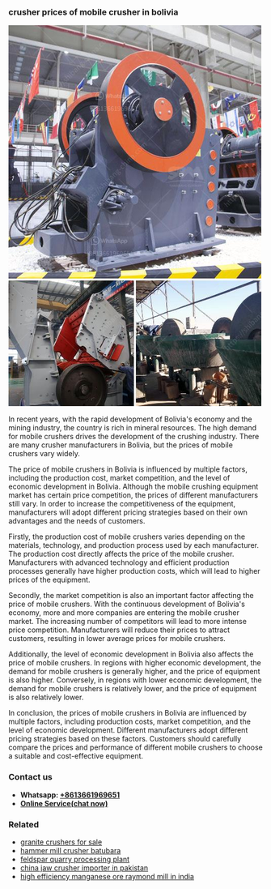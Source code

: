 <h3>crusher prices of mobile crusher in bolivia</h3><img src='1706755692.jpg' alt=''><p>In recent years, with the rapid development of Bolivia's economy and the mining industry, the country is rich in mineral resources. The high demand for mobile crushers drives the development of the crushing industry. There are many crusher manufacturers in Bolivia, but the prices of mobile crushers vary widely.</p><p>The price of mobile crushers in Bolivia is influenced by multiple factors, including the production cost, market competition, and the level of economic development in Bolivia. Although the mobile crushing equipment market has certain price competition, the prices of different manufacturers still vary. In order to increase the competitiveness of the equipment, manufacturers will adopt different pricing strategies based on their own advantages and the needs of customers.</p><p>Firstly, the production cost of mobile crushers varies depending on the materials, technology, and production process used by each manufacturer. The production cost directly affects the price of the mobile crusher. Manufacturers with advanced technology and efficient production processes generally have higher production costs, which will lead to higher prices of the equipment.</p><p>Secondly, the market competition is also an important factor affecting the price of mobile crushers. With the continuous development of Bolivia's economy, more and more companies are entering the mobile crusher market. The increasing number of competitors will lead to more intense price competition. Manufacturers will reduce their prices to attract customers, resulting in lower average prices for mobile crushers.</p><p>Additionally, the level of economic development in Bolivia also affects the price of mobile crushers. In regions with higher economic development, the demand for mobile crushers is generally higher, and the price of equipment is also higher. Conversely, in regions with lower economic development, the demand for mobile crushers is relatively lower, and the price of equipment is also relatively lower.</p><p>In conclusion, the prices of mobile crushers in Bolivia are influenced by multiple factors, including production costs, market competition, and the level of economic development. Different manufacturers adopt different pricing strategies based on these factors. Customers should carefully compare the prices and performance of different mobile crushers to choose a suitable and cost-effective equipment.</p><h3>Contact us</h3><ul><li><strong>Whatsapp:&nbsp;<a href="https://wa.me/8613661969651">+8613661969651</a></strong></li><li><a href="https://swt.shibang-china.com/?git&amp;zhl&amp;crusher prices of mobile crusher in bolivia"><strong>Online Service(chat now)</strong></a></li></ul><h3>Related</h3><ul><li><a href='granite crushers for sale.md'>granite crushers for sale</a></li><li><a href='hammer mill crusher batubara.md'>hammer mill crusher batubara</a></li><li><a href='feldspar quarry processing plant.md'>feldspar quarry processing plant</a></li><li><a href='china jaw crusher importer in pakistan.md'>china jaw crusher importer in pakistan</a></li><li><a href='high efficiency manganese ore raymond mill in india.md'>high efficiency manganese ore raymond mill in india</a></li></ul>